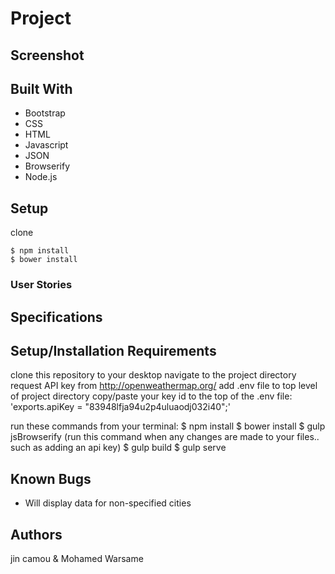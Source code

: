 # Project



## Screenshot



## Built With

* Bootstrap
* CSS
* HTML
* Javascript
* JSON
* Browserify
* Node.js

## Setup
clone
```
$ npm install  
$ bower install
```
### User Stories


## Specifications


## Setup/Installation Requirements
clone this repository to your desktop
navigate to the project directory
request API key from http://openweathermap.org/
add .env file to top level of project directory
copy/paste your key id to the top of the .env file:
'exports.apiKey = "83948lfja94u2p4uluaodj032i40";'

run these commands from your terminal:
$ npm install
$ bower install
$ gulp jsBrowserify (run this command when any changes are made to your files.. such as adding an api key)
$ gulp build
$ gulp serve


## Known Bugs
* Will display data for non-specified cities

## Authors
jin camou & Mohamed Warsame
